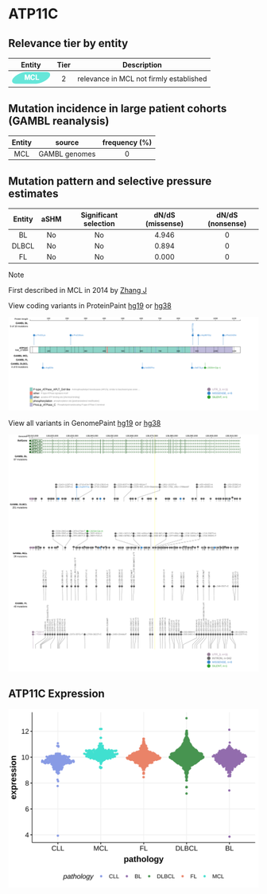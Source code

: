 # ATP11C

## Relevance tier by entity

|Entity|Tier|Description                            |
|:------:|:----:|---------------------------------------|
|![MCL](images/icons/MCL_tier2.png)   |2   |relevance in MCL not firmly established|

## Mutation incidence in large patient cohorts (GAMBL reanalysis)

|Entity|source       |frequency (%)|
|:------:|:-------------:|:-------------:|
|MCL   |GAMBL genomes|0            |

## Mutation pattern and selective pressure estimates

|Entity|aSHM|Significant selection|dN/dS (missense)|dN/dS (nonsense)|
|:------:|:----:|:---------------------:|:----------------:|:----------------:|
|BL    |No  |No                   |4.946           |0               |
|DLBCL |No  |No                   |0.894           |0               |
|FL    |No  |No                   |0.000           |0               |


> [!NOTE]
> First described in MCL in 2014 by [Zhang J](https://pubmed.ncbi.nlm.nih.gov/24682267)


View coding variants in ProteinPaint [hg19](https://morinlab.github.io/LLMPP/GAMBL/ATP11C_protein.html)  or [hg38](https://morinlab.github.io/LLMPP/GAMBL/ATP11C_protein_hg38.html)

![image](images/proteinpaint/ATP11C_NM_173694.svg)

View all variants in GenomePaint [hg19](https://morinlab.github.io/LLMPP/GAMBL/ATP11C.html)  or [hg38](https://morinlab.github.io/LLMPP/GAMBL/ATP11C_hg38.html)

![image](images/proteinpaint/ATP11C.svg)
## ATP11C Expression
![image](images/gene_expression/ATP11C_by_pathology.svg)
<!-- ORIGIN: zhangGenomicLandscapeMantle2014 -->
<!-- MCL: zhangGenomicLandscapeMantle2014 -->
